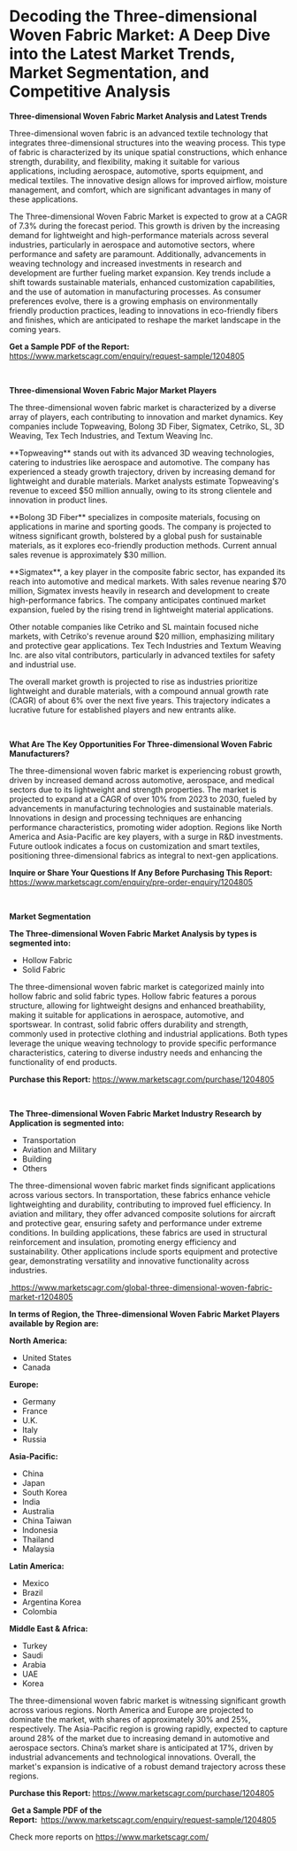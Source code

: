 <p><h1>Decoding the Three-dimensional Woven Fabric Market: A Deep Dive into the Latest Market Trends, Market Segmentation, and Competitive Analysis</h1></p><p><strong>Three-dimensional Woven Fabric Market Analysis and Latest Trends</strong></p>
<p><p>Three-dimensional woven fabric is an advanced textile technology that integrates three-dimensional structures into the weaving process. This type of fabric is characterized by its unique spatial constructions, which enhance strength, durability, and flexibility, making it suitable for various applications, including aerospace, automotive, sports equipment, and medical textiles. The innovative design allows for improved airflow, moisture management, and comfort, which are significant advantages in many of these applications.</p><p>The Three-dimensional Woven Fabric Market is expected to grow at a CAGR of 7.3% during the forecast period. This growth is driven by the increasing demand for lightweight and high-performance materials across several industries, particularly in aerospace and automotive sectors, where performance and safety are paramount. Additionally, advancements in weaving technology and increased investments in research and development are further fueling market expansion. Key trends include a shift towards sustainable materials, enhanced customization capabilities, and the use of automation in manufacturing processes. As consumer preferences evolve, there is a growing emphasis on environmentally friendly production practices, leading to innovations in eco-friendly fibers and finishes, which are anticipated to reshape the market landscape in the coming years.</p></p>
<p><strong>Get a Sample PDF of the Report:&nbsp;</strong> <a href="https://www.marketscagr.com/enquiry/request-sample/1204805?utm_campaign=1868&utm_medium=2&utm_source=Github&utm_content=ia&utm_term=31122024&utm_id=three-dimensional-woven-fabric">https://www.marketscagr.com/enquiry/request-sample/1204805</a></p>
<p>&nbsp;</p>
<p><strong>Three-dimensional Woven Fabric Major Market Players</strong></p>
<p><p>The three-dimensional woven fabric market is characterized by a diverse array of players, each contributing to innovation and market dynamics. Key companies include Topweaving, Bolong 3D Fiber, Sigmatex, Cetriko, SL, 3D Weaving, Tex Tech Industries, and Textum Weaving Inc.</p><p>**Topweaving** stands out with its advanced 3D weaving technologies, catering to industries like aerospace and automotive. The company has experienced a steady growth trajectory, driven by increasing demand for lightweight and durable materials. Market analysts estimate Topweaving's revenue to exceed $50 million annually, owing to its strong clientele and innovation in product lines.</p><p>**Bolong 3D Fiber** specializes in composite materials, focusing on applications in marine and sporting goods. The company is projected to witness significant growth, bolstered by a global push for sustainable materials, as it explores eco-friendly production methods. Current annual sales revenue is approximately $30 million.</p><p>**Sigmatex**, a key player in the composite fabric sector, has expanded its reach into automotive and medical markets. With sales revenue nearing $70 million, Sigmatex invests heavily in research and development to create high-performance fabrics. The company anticipates continued market expansion, fueled by the rising trend in lightweight material applications.</p><p>Other notable companies like Cetriko and SL maintain focused niche markets, with Cetriko's revenue around $20 million, emphasizing military and protective gear applications. Tex Tech Industries and Textum Weaving Inc. are also vital contributors, particularly in advanced textiles for safety and industrial use.</p><p>The overall market growth is projected to rise as industries prioritize lightweight and durable materials, with a compound annual growth rate (CAGR) of about 6% over the next five years. This trajectory indicates a lucrative future for established players and new entrants alike.</p></p>
<p>&nbsp;</p>
<p><strong>What Are The Key Opportunities For Three-dimensional Woven Fabric Manufacturers?</strong></p>
<p><p>The three-dimensional woven fabric market is experiencing robust growth, driven by increased demand across automotive, aerospace, and medical sectors due to its lightweight and strength properties. The market is projected to expand at a CAGR of over 10% from 2023 to 2030, fueled by advancements in manufacturing technologies and sustainable materials. Innovations in design and processing techniques are enhancing performance characteristics, promoting wider adoption. Regions like North America and Asia-Pacific are key players, with a surge in R&D investments. Future outlook indicates a focus on customization and smart textiles, positioning three-dimensional fabrics as integral to next-gen applications.</p></p>
<p><strong>Inquire or Share Your Questions If Any Before Purchasing This Report:</strong> <a href="https://www.marketscagr.com/enquiry/pre-order-enquiry/1204805?utm_campaign=1868&utm_medium=2&utm_source=Github&utm_content=ia&utm_term=31122024&utm_id=three-dimensional-woven-fabric">https://www.marketscagr.com/enquiry/pre-order-enquiry/1204805</a></p>
<p>&nbsp;</p>
<p><strong>Market Segmentation</strong></p>
<p><strong>The Three-dimensional Woven Fabric Market Analysis by types is segmented into:</strong></p>
<p><ul><li>Hollow Fabric</li><li>Solid Fabric</li></ul></p>
<p><p>The three-dimensional woven fabric market is categorized mainly into hollow fabric and solid fabric types. Hollow fabric features a porous structure, allowing for lightweight designs and enhanced breathability, making it suitable for applications in aerospace, automotive, and sportswear. In contrast, solid fabric offers durability and strength, commonly used in protective clothing and industrial applications. Both types leverage the unique weaving technology to provide specific performance characteristics, catering to diverse industry needs and enhancing the functionality of end products.</p></p>
<p><strong>Purchase this Report:&nbsp;</strong><a href="https://www.marketscagr.com/purchase/1204805?utm_campaign=1868&utm_medium=2&utm_source=Github&utm_content=ia&utm_term=31122024&utm_id=three-dimensional-woven-fabric">https://www.marketscagr.com/purchase/1204805</a></p>
<p>&nbsp;</p>
<p><strong>The Three-dimensional Woven Fabric Market Industry Research by Application is segmented into:</strong></p>
<p><ul><li>Transportation</li><li>Aviation and Military</li><li>Building</li><li>Others</li></ul></p>
<p><p>The three-dimensional woven fabric market finds significant applications across various sectors. In transportation, these fabrics enhance vehicle lightweighting and durability, contributing to improved fuel efficiency. In aviation and military, they offer advanced composite solutions for aircraft and protective gear, ensuring safety and performance under extreme conditions. In building applications, these fabrics are used in structural reinforcement and insulation, promoting energy efficiency and sustainability. Other applications include sports equipment and protective gear, demonstrating versatility and innovative functionality across industries.</p></p>
<p><a href="https://www.marketscagr.com/global-three-dimensional-woven-fabric-market-r1204805?utm_campaign=1868&utm_medium=2&utm_source=Github&utm_content=ia&utm_term=31122024&utm_id=three-dimensional-woven-fabric">&nbsp;https://www.marketscagr.com/global-three-dimensional-woven-fabric-market-r1204805</a></p>
<p><strong>In terms of Region, the Three-dimensional Woven Fabric Market Players available by Region are:</strong></p>
<p>
    <p> <strong> North America: </strong>
        <ul>
            <li>United States</li>
            <li>Canada</li>
        </ul>
        </p> 
    <p> <strong> Europe: </strong>
        <ul>
            <li>Germany</li>
            <li>France</li>
            <li>U.K.</li>
            <li>Italy</li>
            <li>Russia</li>
        </ul>
        </p> 
    <p> <strong> Asia-Pacific: </strong>
        <ul>
            <li>China</li>
            <li>Japan</li>
            <li>South Korea</li>
            <li>India</li>
            <li>Australia</li>
            <li>China Taiwan</li>
            <li>Indonesia</li>
            <li>Thailand</li>
            <li>Malaysia</li>
        </ul>
        </p> 
    <p> <strong> Latin America: </strong>
        <ul>
            <li>Mexico</li>
            <li>Brazil</li>
            <li>Argentina Korea</li>
            <li>Colombia</li>
        </ul>
        </p> 
    <p> <strong> Middle East & Africa: </strong>
        <ul>
            <li>Turkey</li>
            <li>Saudi</li>
            <li>Arabia</li>
            <li>UAE</li>
            <li>Korea</li>
        </ul>
    </p>
    </p>
<p><p>The three-dimensional woven fabric market is witnessing significant growth across various regions. North America and Europe are projected to dominate the market, with shares of approximately 30% and 25%, respectively. The Asia-Pacific region is growing rapidly, expected to capture around 28% of the market due to increasing demand in automotive and aerospace sectors. China’s market share is anticipated at 17%, driven by industrial advancements and technological innovations. Overall, the market's expansion is indicative of a robust demand trajectory across these regions.</p></p>
<p><strong>Purchase this Report: </strong><a href="https://www.marketscagr.com/purchase/1204805?utm_campaign=1868&utm_medium=2&utm_source=Github&utm_content=ia&utm_term=31122024&utm_id=three-dimensional-woven-fabric">https://www.marketscagr.com/purchase/1204805</a></p>
<p>&nbsp;<strong>Get a Sample PDF of the Report:&nbsp;&nbsp;</strong><a href="https://www.marketscagr.com/enquiry/request-sample/1204805?utm_campaign=1868&utm_medium=2&utm_source=Github&utm_content=ia&utm_term=31122024&utm_id=three-dimensional-woven-fabric">https://www.marketscagr.com/enquiry/request-sample/1204805</a></p>
<p><strong></strong></p>
<p>Check more reports on <a href="https://www.marketscagr.com/?utm_campaign=1868&utm_medium=2&utm_source=Github&utm_content=ia&utm_term=31122024&utm_id=three-dimensional-woven-fabric">https://www.marketscagr.com/</a></p>